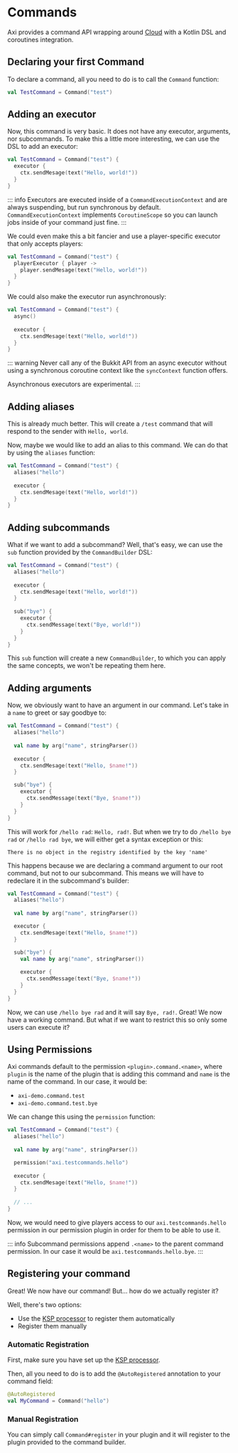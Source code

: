# Commands

Axi provides a command API wrapping around [Cloud](https://github.com/incendo/cloud)
with a Kotlin DSL and coroutines integration.

## Declaring your first Command

To declare a command, all you need to do is to call the `Command` function:

```kt
val TestCommand = Command("test")
```

## Adding an executor

Now, this command is very basic. It does not have any executor, arguments,
nor subcommands. To make this a little more interesting, we can use the DSL
to add an executor:

```kt
val TestCommand = Command("test") {
  executor {
    ctx.sendMesage(text("Hello, world!"))
  }
}
```

::: info
Executors are executed inside of a `CommandExecutionContext`
and are always suspending, but run synchronous by default.
`CommandExecutionContext` implements `CoroutineScope` so you
can launch jobs inside of your command just fine.
:::

We could even make this a bit fancier and use a player-specific executor
that only accepts players:

```kt
val TestCommand = Command("test") {
  playerExecutor { player ->
    player.sendMesage(text("Hello, world!"))
  }
}
```

We could also make the executor run asynchronously:

```kt
val TestCommand = Command("test") {
  async()
  
  executor {
    ctx.sendMesage(text("Hello, world!"))
  }
}
```

::: warning
Never call any of the Bukkit API from an async executor
without using a synchronous coroutine context like the
`syncContext` function offers.

Asynchronous executors are experimental.
:::

## Adding aliases

This is already much better. This will create a `/test` command that will
respond to the sender with `Hello, world`.

Now, maybe we would like to add an alias to this command. We can do that by
using the `aliases` function:

```kt
val TestCommand = Command("test") {
  aliases("hello")
  
  executor {
    ctx.sendMesage(text("Hello, world!"))
  }
}
```

## Adding subcommands

What if we want to add a subcommand? Well, that's easy, we can use the `sub`
function provided by the `CommandBuilder` DSL:

```kt
val TestCommand = Command("test") {
  aliases("hello")
  
  executor {
    ctx.sendMesage(text("Hello, world!"))
  }
  
  sub("bye") {
    executor {
      ctx.sendMessage(text("Bye, world!"))
    }
  }
}
```

This `sub` function will create a new `CommandBuilder`, to which you can apply
the same concepts, we won't be repeating them here.

## Adding arguments

Now, we obviously want to have an argument in our command. Let's take in a `name`
to greet or say goodbye to:

```kt
val TestCommand = Command("test") {
  aliases("hello")
  
  val name by arg("name", stringParser())
  
  executor {
    ctx.sendMesage(text("Hello, $name!"))
  }

  sub("bye") {
    executor {
      ctx.sendMessage(text("Bye, $name!"))
    }
  }
}
```

This will work for `/hello rad`: `Hello, rad!`. But when we try to do `/hello bye rad`
or `/hello rad bye`, we will either get a syntax exception or this:

```
There is no object in the registry identified by the key 'name'
```

This happens because we are declaring a command argument to our root command, but not
to our subcommand. This means we will have to redeclare it in the subcommand's builder:

```kt
val TestCommand = Command("test") {
  aliases("hello")
  
  val name by arg("name", stringParser())

  executor {
    ctx.sendMesage(text("Hello, $name!"))
  }

  sub("bye") {
    val name by arg("name", stringParser())
    
    executor {
      ctx.sendMessage(text("Bye, $name!"))
    }
  }
}
```

Now, we can use `/hello bye rad` and it will say `Bye, rad!`. Great!
We now have a working command. But what if we want to restrict this
so only some users can execute it?

## Using Permissions

Axi commands default to the permission `<plugin>.command.<name>`, where `plugin`
is the name of the plugin that is adding this command and `name` is the name
of the command. In our case, it would be:

- `axi-demo.command.test`
- `axi-demo.command.test.bye`

We can change this using the `permission` function:

```kt
val TestCommand = Command("test") {
  aliases("hello")
  
  val name by arg("name", stringParser())

  permission("axi.testcommands.hello")
  
  executor {
    ctx.sendMesage(text("Hello, $name!"))
  }
  
  // ...
}
```

Now, we would need to give players access to our `axi.testcommands.hello`
permission in our permission plugin in order for them to be able to use it.

::: info
Subcommand permissions append `.<name>` to the parent command permission.
In our case it would be `axi.testcommands.hello.bye`.
:::

## Registering your command

Great! We now have our command! But... how do we actually register it?

Well, there's two options:

* Use the [KSP processor](/getting-started/ksp) to register them automatically
* Register them manually

### Automatic Registration

First, make sure you have set up the [KSP processor](/getting-started/ksp).

Then, all you need to do is to add the `@AutoRegistered` annotation to your
command field:

```kt
@AutoRegistered
val MyCommand = Command("hello")
```

### Manual Registration

You can simply call `Command#register` in your plugin and it will register
to the plugin provided to the command builder.

